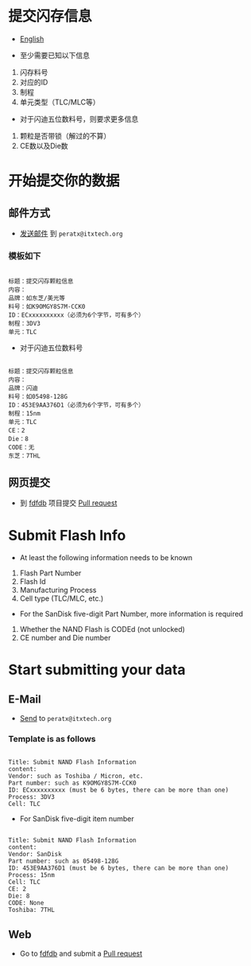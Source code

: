 # 提交闪存信息

* [English](#user-content-submit-flash-info)

* 至少需要已知以下信息

1. 闪存料号
1. 对应的ID
1. 制程
1. 单元类型（TLC/MLC等）

* 对于闪迪五位数料号，则要求更多信息

1. 颗粒是否带锁（解过的不算）
1. CE数以及Die数

# 开始提交你的数据

## 邮件方式

* [发送邮件](mailto:peratx@itxtech.org) 到 `peratx@itxtech.org`

### 模板如下

```text

标题：提交闪存颗粒信息
内容：
品牌：如东芝/美光等
料号：如K9OMGY8S7M-CCK0
ID：ECxxxxxxxxxx（必须为6个字节，可有多个）
制程：3DV3
单元：TLC

```
* 对于闪迪五位数料号

```text

标题：提交闪存颗粒信息
内容：
品牌：闪迪
料号：如05498-128G
ID：453E9AA376D1（必须为6个字节，可有多个）
制程：15nm
单元：TLC
CE：2
Die：8
CODE：无
东芝：7THL

```

## 网页提交

* 到 [fdfdb](https://github.com/iTXTech/fdfdb) 项目提交 [Pull request](https://github.com/iTXTech/fdfdb/pulls)

# Submit Flash Info

* At least the following information needs to be known

1. Flash Part Number
1. Flash Id
1. Manufacturing Process
1. Cell type (TLC/MLC, etc.)

* For the SanDisk five-digit Part Number, more information is required

1. Whether the NAND Flash is CODEd (not unlocked)
1. CE number and Die number

# Start submitting your data

## E-Mail

* [Send](mailto:peratx@itxtech.org) to `peratx@itxtech.org`

### Template is as follows

```text

Title: Submit NAND Flash Information
content:
Vendor: such as Toshiba / Micron, etc.
Part number: such as K9OMGY8S7M-CCK0
ID: ECxxxxxxxxxx (must be 6 bytes, there can be more than one)
Process: 3DV3
Cell: TLC

```
* For SanDisk five-digit item number

```text

Title: Submit NAND Flash Information
content:
Vendor: SanDisk
Part number: such as 05498-128G
ID: 453E9AA376D1 (must be 6 bytes, there can be more than one)
Process: 15nm
Cell: TLC
CE: 2
Die: 8
CODE: None
Toshiba: 7THL

```

## Web

* Go to [fdfdb](https://github.com/iTXTech/fdfdb) and submit a [Pull request](https://github.com/iTXTech/fdfdb/pulls)